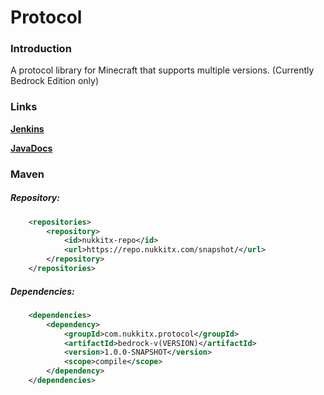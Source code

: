 # Protocol

### Introduction

A protocol library for Minecraft that supports multiple versions. (Currently Bedrock Edition only)

### Links

__[Jenkins](https://ci.nukkitx.com/job/NukkitX/job/Protocol/)__

__[JavaDocs](https://ci.nukkitx.com/job/NukkitX/job/Protocol/job/master/javadoc/index.html?overview-summary.html)__

### Maven

##### Repository:

```xml
    <repositories>
        <repository>
            <id>nukkitx-repo</id>
            <url>https://repo.nukkitx.com/snapshot/</url>
        </repository>
    </repositories>
```

##### Dependencies:

```xml
    <dependencies>
        <dependency>
            <groupId>com.nukkitx.protocol</groupId>
            <artifactId>bedrock-v(VERSION)</artifactId>
            <version>1.0.0-SNAPSHOT</version>
            <scope>compile</scope>
        </dependency>
    </dependencies>
```
